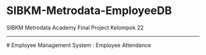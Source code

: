 # SIBKM-Metrodata-EmployeeDB
SIBKM Metrodata Academy Final Project Kelompok 22
<hr>
# Employee Management System : Employee Attendance
